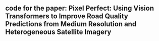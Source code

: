 ## code for the paper: Pixel Perfect: Using Vision Transformers to Improve Road Quality Predictions from Medium Resolution and Heterogeneous Satellite Imagery
